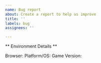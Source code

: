 ```yaml
---
name: Bug report
about: Create a report to help us improve
title: ''
labels: bug
assignees: ''

---
```


** Environment Details **

Browser:
Platform/OS:
Game Version:
